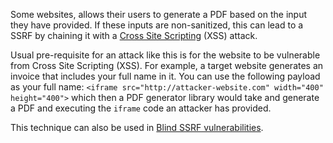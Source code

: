 Some websites, allows their users to generate a PDF based on the input they have provided. If these inputs are non-sanitized, this can lead to a SSRF by chaining it with a [Cross Site Scripting](obsidian://open?vault=security-notes&file=Offensive%20Security%2FWeb%20Application%20Security%2FClient-side%20Vulnerabilities%2FCross-Site%20Scripting%2FIntroduction) (XSS) attack.

Usual pre-requisite for an attack like this is for the website to be vulnerable from Cross Site Scripting (XSS). For example, a target website generates an invoice that includes your full name in it. You can use the following payload as your full name: `<iframe src="http://attacker-website.com" width="400" height="400">` which then a PDF generator library would take and generate a PDF and executing the `iframe` code an attacker has provided.

This technique can also be used in [Blind SSRF vulnerabilities](obsidian://open?vault=security-notes&file=Offensive%20Security%2FWeb%20Application%20Security%2FServer-side%20Vulnerabilities%2FServer-side%20Request%20Forgery%2FBlind%20SSRF%2FIntroduction).